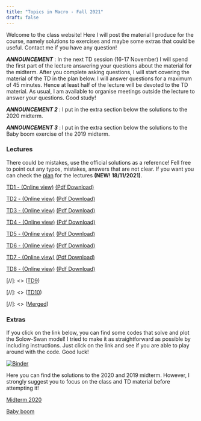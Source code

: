 ```yaml
---
title: "Topics in Macro - Fall 2021"
draft: false
---
```


Welcome to the class website! Here I will post the material I produce for the course, namely solutions to exercises and maybe some extras that could be useful. Contact me if you have any question!

_**ANNOUNCEMENT**_ : In the next TD session (16-17 November) I will spend the first part of the lecture answering your questions about the material for the midterm. After you complete asking questions, I will start covering the material of the TD in the plan below. I will answer questions for a maximum of 45 minutes. Hence at least half of the lecture will be devoted to the TD material. As usual, I am available to organise meetings outside the lecture to answer your questions. Good study!

_**ANNOUNCEMENT 2**_ : I put in the extra section below the solutions to the 2020 midterm.

_**ANNOUNCEMENT 3**_ : I put in the extra section below the solutions to the Baby boom exercise of the 2019 midterm.


### Lectures

There could be mistakes, use the official solutions as a reference! Fell free to point out any typos, mistakes, answers that are not clear. If you want you can check the [plan](https://drive.google.com/file/d/1cZ2B_rIKHLPnYMgHZLI6U5iPK1Je_Y-j/view?usp=sharing) for the lectures **(NEW! 18/11/2021)**.

[TD1 - (Online view)](https://enricomattia.github.io/TDs/TD1.html) [(Pdf Download)](https://drive.google.com/file/d/1PX_IWlARsWwLeQpC5L6Gp6R4LquJHs-9/view?usp=sharing)

[TD2 - (Online view)](https://enricomattia.github.io/TDs/TD2.html) [(Pdf Download)](https://drive.google.com/file/d/1-GBxNWOLx_mruENbpD6uu6PQ6figfa-G/view?usp=sharing)

[TD3 - (Online view)](https://enricomattia.github.io/TDs/TD3.html) [(Pdf Download)](https://drive.google.com/file/d/1qnVCYnU4JLgzvRCK0sT9-C7g9DqoAhW0/view?usp=sharing)

[TD4 - (Online view)](https://enricomattia.github.io/TDs/TD4.html) [(Pdf Download)](https://drive.google.com/file/d/12fUC9pHw9REIkOBJdka6DqoKBZ38Sjlo/view?usp=sharing)

[TD5 - (Online view)](https://enricomattia.github.io/TDs/TD5.html) [(Pdf Download)](https://drive.google.com/file/d/1E2Nse5W2-wEB_zMGsb-H8IbMClY6wpWT/view?usp=sharing)

[TD6 - (Online view)](https://enricomattia.github.io/TDs/TD6.html) [(Pdf Download)](https://drive.google.com/file/d/1lwVx22M_MrUH3IMgBUZVGScUEo9sdB03/view?usp=sharing)

[TD7 - (Online view)](https://enricomattia.github.io/TDs/TD7.html) [(Pdf Download)](https://drive.google.com/file/d/15PQcuFpSTgNxnaf3Ss1d-pMY2j1KzG1G/view?usp=sharing)

[TD8 - (Online view)](https://enricomattia.github.io/TDs/TD8.html) [(Pdf Download)](https://drive.google.com/file/d/1ac8aE9gc4fEgxinmhFM94PNgvg7AIiR-/view?usp=sharing)



[//]: <> ([TD9](https://docs.google.com/viewer?url=https://github.com/Enricomattia/TopicsInMacro1TD/raw/main/lectures/TD_9.pdf))

[//]: <> ([TD10](https://docs.google.com/viewer?url=https://github.com/Enricomattia/TopicsInMacro1TD/raw/main/lectures/TD_10.pdf))

[//]: <> ([Merged](https://docs.google.com/viewer?url=https://github.com/Enricomattia/TopicsInMacro1TD/raw/main/lectures/Merged.pdf))

### Extras

If you click on the link below, you can find some codes that solve and plot the Solow-Swan model! I tried to make it as straightforward as possible by including instructions. Just click on the link and see if you are able to play around with the code. Good luck!

[![Binder](https://mybinder.org/badge_logo.svg)](https://mybinder.org/v2/gh/Enricomattia/TopicsInMacro1TD/HEAD?filepath=solow-swan.ipynb)

Here you can find the solutions to the 2020 and 2019 midterm. However, I strongly suggest you to focus on the class and TD material before attempting it!

[Midterm 2020](https://drive.google.com/file/d/1VppGSs9ZSFqEMvSc339n2Ogz0L8Dc9bz/view?usp=sharing)

[Baby boom](https://drive.google.com/file/d/1rHf8e_8WRqNfS-1QuBd-d1_GCsmbRszR/view?usp=sharing)






